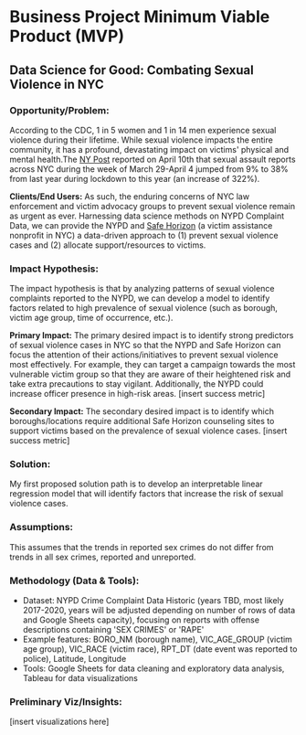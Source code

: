 # Business Project Minimum Viable Product (MVP)

## Data Science for Good: Combating Sexual Violence in NYC

### Opportunity/Problem:
According to the CDC, 1 in 5 women and 1 in 14 men experience sexual violence during their lifetime.  While sexual violence impacts the entire community, it has a profound, devastating impact on victims' physical and mental health.The [NY Post](https://nypost.com/2021/04/10/sexual-assault-across-nyc-up-125-from-same-time-last-year/) reported on April 10th that sexual assault reports across NYC during the week of March 29-April 4 jumped from 9% to 38% from last year during lockdown to this year (an increase of 322%). 

**Clients/End Users:**
As such, the enduring concerns of NYC law enforcement and victim advocacy groups to prevent sexual violence remain as urgent as ever. Harnessing data science methods on NYPD Complaint Data, we can provide the NYPD and [Safe Horizon](https://www.safehorizon.org/our-services/what-we-do/) (a victim assistance nonprofit in NYC) a data-driven approach to (1) prevent sexual violence cases and (2) allocate support/resources to victims.

### Impact Hypothesis:
The impact hypothesis is that by analyzing patterns of sexual violence complaints reported to the NYPD, we can develop a model to identify factors related to high prevalence of sexual violence (such as borough, victim age group, time of occurrence, etc.).

**Primary Impact:** The primary desired impact is to identify strong predictors of sexual violence cases in NYC so that the NYPD and Safe Horizon can focus the attention of their actions/initiatives to prevent sexual violence most effectively. For example, they can target a campaign towards the most vulnerable victim group so that they are aware of their heightened risk and take extra precautions to stay vigilant. Additionally, the NYPD could increase officer presence in high-risk areas. [insert success metric]

**Secondary Impact:** The secondary desired impact is to identify which boroughs/locations require additional Safe Horizon counseling sites to support victims based on the prevalence of sexual violence cases. [insert success metric]

### Solution:
My first proposed solution path is to develop an interpretable linear regression model that will identify factors that increase the risk of sexual violence cases.

### Assumptions:
This assumes that the trends in reported sex crimes do not differ from trends in all sex crimes, reported and unreported.

### Methodology (Data & Tools):
* Dataset: NYPD Crime Complaint Data Historic (years TBD, most likely 2017-2020, years will be adjusted depending on number of rows of data and Google Sheets capacity), focusing on reports with offense descriptions containing 'SEX CRIMES' or 'RAPE'
* Example features: BORO_NM (borough name), VIC_AGE_GROUP (victim age group), VIC_RACE (victim race), RPT_DT (date event was reported to police), Latitude, Longitude
* Tools: Google Sheets for data cleaning and exploratory data analysis, Tableau for data visualizations

### Preliminary Viz/Insights:
[insert visualizations here]






